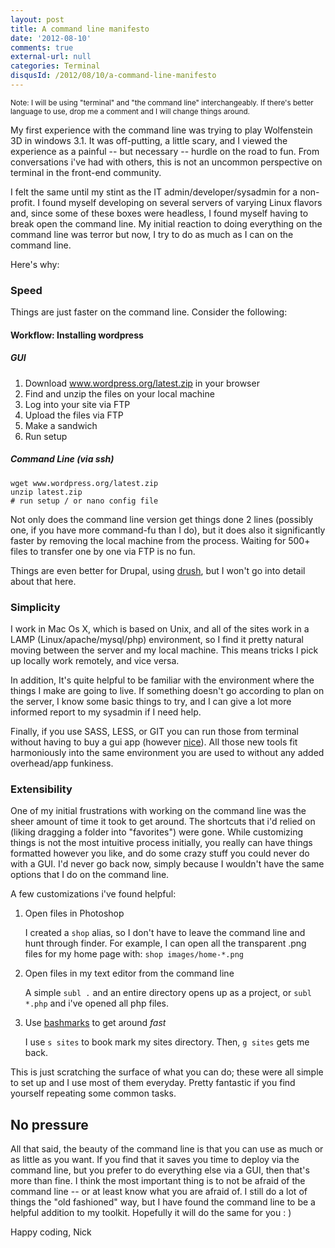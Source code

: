 ```yaml
---
layout: post
title: A command line manifesto
date: '2012-08-10'
comments: true
external-url: null
categories: Terminal
disqusId: /2012/08/10/a-command-line-manifesto
---
```

<small>Note:
I will be using "terminal" and "the command line" interchangeably. If there's better language to use, drop me a comment and I will change things around.
</small>

My first experience with the command line was trying to play Wolfenstein 3D in windows 3.1. It was off-putting, a little scary, and I viewed the experience as a painful -- but necessary -- hurdle on the road to fun. From conversations i've had with others, this is not an uncommon perspective on terminal in the front-end community.

I felt the same until my stint as the IT admin/developer/sysadmin for a non-profit. I found myself developing on several servers of varying Linux flavors and, since some of these boxes were headless, I found myself having to break open the command line. My initial reaction to doing everything on the command line was terror but now, I try to do as much as I can on the command line.

Here's why:

### Speed
Things are just faster on the command line.
Consider the following:

#### Workflow: Installing wordpress

##### GUI
1. Download www.wordpress.org/latest.zip in your browser
2. Find and unzip the files on your local machine
3. Log into your site via FTP
4. Upload the files via FTP
5. Make a sandwich
6. Run setup

##### Command Line (via ssh)

~~~ shell
wget www.wordpress.org/latest.zip
unzip latest.zip
# run setup / or nano config file
~~~

Not only does the command line version get things done 2 lines (possibly one, if you have more command-fu than I do), but it does also it significantly faster by removing the local machine from the process. Waiting for 500+ files to transfer one by one via FTP is no fun.

Things are even better for Drupal, using [drush](http://drupal.org/project/drush/), but I won't go into detail about that here.

### Simplicity
I work in Mac Os X, which is based on Unix, and all of the sites work in a LAMP (Linux/apache/mysql/php) environment, so I find it pretty natural moving between the server and my local machine. This means tricks I pick up locally work remotely, and vice versa.

In addition, It's quite helpful to be familiar with the environment where the things I make are going to live. If something doesn't go according to plan on the server, I know some basic things to try, and I can give a lot more informed report to my sysadmin if I need help.

Finally, if you use SASS, LESS, or GIT you can run those from terminal without having to buy a gui app (however [nice](http://incident57.com/codekit/)). All those new tools fit harmoniously into the same environment you are used to without any added overhead/app funkiness.

### Extensibility
One of my initial frustrations with working on the command line was the sheer amount of time it took to get around. The shortcuts that i'd relied on (liking dragging a folder into "favorites") were gone. While customizing things is not the most intuitive process initially, you really can have things formatted however you like, and do some crazy stuff you could never do with a GUI. I'd never go back now, simply because I wouldn't have the same options that I do on the command line.

A few customizations i've found helpful:

1. Open files in Photoshop

	I created a ``shop`` alias, so I don't have to leave the command line and hunt through finder. For example, I can open all the transparent .png files for my home page with: ``shop images/home-*.png``

2. Open files in my text editor from the command line

	A simple ``subl .`` and an entire directory opens up as a project, or ``subl *.php`` and i've opened all php files.

3. Use [bashmarks](http://www.huyng.com/projects/bashmarks/) to get around *fast*

	I use ``s sites`` to book mark my sites directory. Then, ``g sites`` gets me back.


This is just scratching the surface of what you can do; these were all simple to set up and I use most of them everyday. Pretty fantastic if you find yourself repeating some common tasks.


## No pressure
All that said, the beauty of the command line is that you can use as much or as little as you want. If you find that it saves you time to deploy via the command line, but you prefer to do everything else via a GUI, then that's more than fine. I think the most important thing is to not be afraid of the command line -- or at least know what you are afraid of. I still do a lot of things the "old fashioned" way, but I have found the command line to be a helpful addition to my toolkit. Hopefully it will do the same for you : )

Happy coding,
Nick
